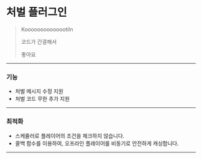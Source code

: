# 처벌 플러그인
> Koooooooooooootiln
> 
> 코드가 간결해서
> 
> 좋아요
---

### 기능
* 처벌 메시지 수정 지원
* 처벌 코드 무한 추가 지원

---

### 최적화

* 스케쥴러로 플레이어의 조건을 체크하지 않습니다.
* 콜백 함수를 이용하여, 오프라인 플레이어를 비동기로 안전하게 캐싱합니다.

---